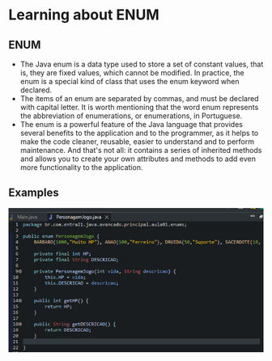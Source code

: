 # Learning about ENUM

## ENUM
- The Java enum is a data type used to store a set of constant values, that is, they are fixed values, which cannot be modified. In practice, the enum is a special kind of class that uses the enum keyword when declared.
- The items of an enum are separated by commas, and must be declared with capital letter. It is worth mentioning that the word enum represents the abbreviation of enumerations, or enumerations, in Portuguese.
- The enum is a powerful feature of the Java language that provides several benefits to the application and to the programmer, as it helps to make the code cleaner, reusable, easier to understand and to perform maintenance. And that's not all: it contains a series of inherited methods and allows you to create your own attributes and methods to add even more functionality to the application.

## Examples 

![Example Main](./img/example_01.png)